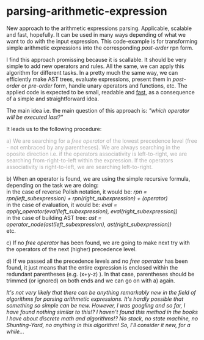 # parsing-arithmetic-expression
New approach to the arithmetic expressions parsing. Applicable, scalable and fast, hopefully. It can be used in many ways depending of what we want to do with the input expression. This code-example is for transforming simple arithmetic expressions into the corresponding <i>post-order</i> rpn form.

I find this approach promissing because it is scallable. It should be very simple to add new operators and rules. All the same, we can apply this algorithm for different tasks. In a pretty much the same way, we can efficiently make AST trees, evaluate expressions, present them in  <i>post-order</i> or <i>pre-order</i> form, handle unary operators and functions, etc. The applied code is expected to be small, readable and <a href="https://github.com/sasamil/evaluating-arithmetic-expression">fast</a>, as a consequence of a simple and straightforward idea.

The main idea i.e. the main question of this approach is: <i>"which operator will be executed last?"</i>

It leads us to the following procedure:

<p style="color:RGB(169, 169, 169);">a) We are searching for a <i>free operator</i> of the lowest precedence level (free - not embraced by any parentheses). We are always searching in the oposite direction i.e. if the operators associativity is left-to-right, we are searching from-right-to-left within the expression. If the operators associativity is right-to-left, we are searching left-to-right. 

b) When an operator is found, we are using the simple recursive formula, depending on the task we are doing:<br/>
in the case of reverse Polish notation, it would be: <i>rpn = rpn(left_subexpression) + rpn(right_subexpression) + (operator)</i><br/>
in the case of evaluation, it would be: <i>eval = apply_operator(eval(left_subexpression), eval(right_subexpression))</i><br/> 
in the case of building AST tree: <i>ast = operator_node(ast(left_subexpression), ast(right_subexpression))</i><br/> 
etc.

c) If no <i>free operator</i> has been found, we are going to make next try with the operators of the next (higher) precedence level.

d) If we passed all the precedence levels and no <i>free operator</i> has been found, it just means that the entire expression is enclosed within the redundant parentheses (e.g. (x+y-z) ). In that case, parentheses should be trimmed (or ignored) on both ends and we can go on with a) again.</p>

<i>It's not very likely that there can be anything remarkably new in the field of algorithms for parsing arithmetic expressions. It's hardly possible that something so simple can be new. However, I was googling and so far, I have found nothing similar to this!? I haven't found this method in the books I have about discrete math and algorithms!? No stack, no state machine, no Shunting-Yard, no anything in this algorithm! So, I'll consider it new, for a while...</i>
